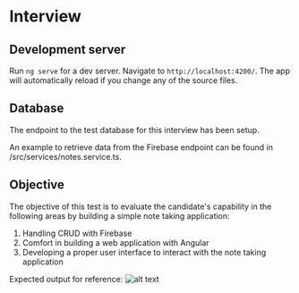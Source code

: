 # Interview

## Development server

Run `ng serve` for a dev server. Navigate to `http://localhost:4200/`. The app will automatically reload if you change any of the source files.

## Database

The endpoint to the test database for this interview has been setup.

An example to retrieve data from the Firebase endpoint can be found in /src/services/notes.service.ts.

## Objective

The objective of this test is to evaluate the candidate's capability in the following areas by building a simple note taking application:

1. Handling CRUD with Firebase
2. Comfort in building a web application with Angular
3. Developing a proper user interface to interact with the note taking application

Expected output for reference:
![alt text](https://github.com/nowcommsasia/interview/blob/main/src/assets/expected.png?raw=true)